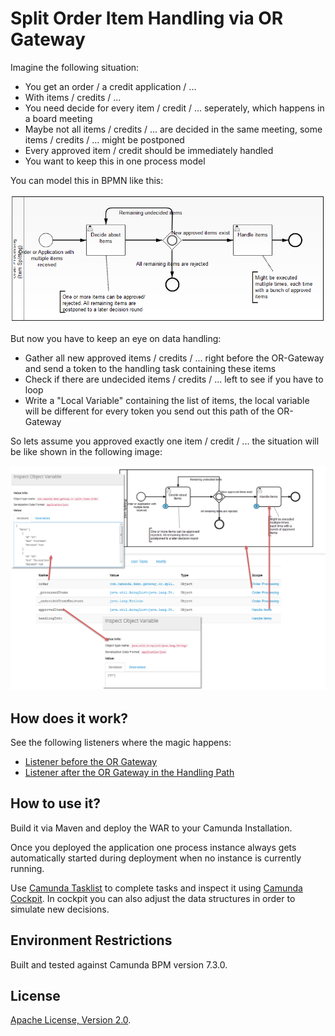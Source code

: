 Split Order Item Handling via OR Gateway
=========================

Imagine the following situation:

- You get an order / a credit application / ...
- With items / credits / ...
- You need decide for every item / credit / ... seperately, which happens in a board meeting
- Maybe not all items / credits / ... are decided in the same meeting, some items / credits / ... might be postponed
- Every approved item / credit should be immediately handled
- You want to keep this in one process model

You can model this in BPMN like this:

![BPMN Process](src/main/resources/process.png)

But now you have to keep an eye on data handling:

- Gather all new approved items / credits / ... right before the OR-Gateway and send a token to the handling task containing these items
- Check if there are undecided items / credits / ... left to see if you have to loop
- Write a "Local Variable" containing the list of items, the local variable will be different for every token you send out this path of the OR-Gateway

So lets assume you approved exactly one item / credit / ... the situation will be like shown in the following image:

![Status](status-after-one-approved.png)


How does it work?
-----------------

See the following listeners where the magic happens:
- [Listener before the OR Gateway](https://github.com/camunda/camunda-consulting/blob/master/snippets/split-items-via-or-gateway/src/main/java/com/camunda/demo/gateway/or/split/items/EvaluateDecisionListener.java)
- [Listener after the OR Gateway in the Handling Path](https://github.com/camunda/camunda-consulting/blob/master/snippets/split-items-via-or-gateway/src/main/java/com/camunda/demo/gateway/or/split/items/SetLocalVariablesListener.java)

How to use it?
--------------

Build it via Maven and deploy the WAR to your Camunda Installation.

Once you deployed the application one process instance always gets automatically started during deployment when no instance is currently running.

Use [Camunda Tasklist](http://docs.camunda.org/latest/guides/user-guide/#tasklist) to complete tasks
and inspect it using
[Camunda Cockpit](http://docs.camunda.org/latest/guides/user-guide/#cockpit). In cockpit you can also adjust the data structures in order to simulate 
new decisions.


Environment Restrictions
------------------------

Built and tested against Camunda BPM version 7.3.0.

License
-------

[Apache License, Version 2.0](http://www.apache.org/licenses/LICENSE-2.0).
